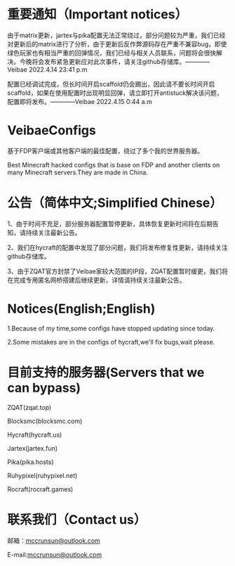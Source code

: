 # 重要通知（Important notices）
由于matrix更新，jartex与pika配置无法正常绕过，部分问题较为严重，我们已经对更新后的matrix进行了分析，由于更新后反作弊源码存在严重不兼容bug，即使绿色玩家也有相当严重的回弹情况，我们已经与相关人员联系，问题将会很快解决。今晚将会发布紧急更新应对此次事件，请关注github存储库。————Veibae 2022.4.14 23:41 p.m

配置已经调试完成，但长时间开启scaffold仍会踢出，因此请不要长时间开启scaffold，如果在使用配置时出现明显回弹，请立即打开antistuck解决该问题，配置即将发布。————Veibae 2022.4.15 0:44 a.m

# VeibaeConfigs
基于FDP客户端或其他客户端的最佳配置，绕过了多个我的世界服务器。

Best Minecraft hacked configs that is base on FDP and another clients on many Minecraft servers.They are made in China.

# 公告（简体中文;Simplified Chinese）
1、由于时间不充足，部分服务器配置暂停更新，具体恢复更新时间将在后期告知，请持续关注最新公告。

2、我们在hycraft的配置中发现了部分问题，我们将发布修复性更新，请持续关注github存储库。

3、由于ZQAT官方封禁了Veibae家较大范围的IP段，ZQAT配置暂时缓更，我们将在完成专用匿名网桥搭建后继续更新，详情请持续关注最新公告。

# Notices(English;English)
1.Because of my time,some configs have stopped updating since today.

2.Some mistakes are in the configs of hycraft,we'll fix bugs,wait please.

# 目前支持的服务器(Servers that we can bypass)
ZQAT(zqat.top)

Blocksmc(blocksmc.com)

Hycraft(hycraft.us)

Jartex(jartex.fun)

Pika(pika.hosts)

Ruhypixel(ruhypixel.net)

Rocraft(rocraft.games)

# 联系我们（Contact us）
邮箱：mccrunsun@outlook.com

E-mail:mccrunsun@outlook.com
